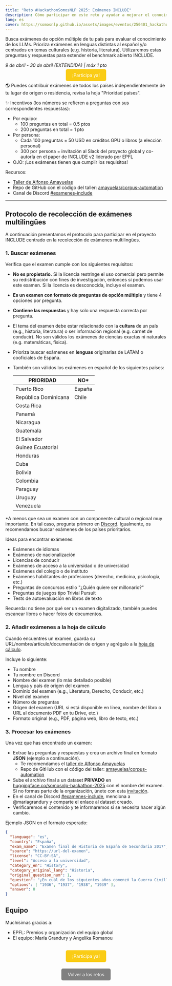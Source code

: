 ```yaml
---
title: "Reto #HackathonSomosNLP 2025: Exámenes INCLUDE"
description: Cómo participar en este reto y ayudar a mejorar el conocimiento cultural de los modelos de lenguaje
lang: es
cover: https://somosnlp.github.io/assets/images/eventos/250401_hackathon_sinfecha.jpg
---
```


Busca exámenes de opción múltiple de tu país para evaluar el conocimiento de los LLMs. Prioriza exámenes en lenguas distintas al español y/o centrados en temas culturales (e.g. historia, literatura). Utilizaremos estas preguntas y respuestas para extender el benchmark abierto INCLUDE.

*9 de abril - 30 de abril (EXTENDIDA) | máx 1 pto*

<center><a href="https://docs.google.com/spreadsheets/d/1QLPQ7gah9yzG3-1BPIw5Jp994Rz8L_yZT8obgWH8S2Y" target="_blank" style="background-color:#FACC15; color:white; padding:10px 20px; text-decoration:none; border-radius:5px;">¡Participa ya!</a></center>

🌎 Puedes contribuir exámenes de todos los países independientemente de tu lugar de origen o residencia, revisa la hoja "Prioridad países".

✨ Incentivos (los números se refieren a preguntas con sus correspondientes respuestas):
- Por equipo:
    - 100 preguntas en total = 0.5 ptos
    - 200 preguntas en total = 1 pto
- Por persona:
    - Cada 100 preguntas = 50 USD en créditos GPU o libros (a elección personal)
    - 300 por persona = invitación al Slack del proyecto global y co-autoría en el paper de INCLUDE v2 liderado por EPFL
- OJO: ¡Los exámenes tienen que cumplir los requisitos!

Recursos:
- [Taller de Alfonso Amayuelas](https://www.youtube.com/watch?v=Jk70bSw4tTo&list=PLTA-KAy8nxaDHyJyPlrDMCkwTsJZpMNK6&index=1)
- Repo de GitHub con el código del taller: [amayuelas/corpus-automation](https://github.com/amayuelas/corpus-automation)
- Canal de Discord [#examenes-include](https://discord.com/channels/938134488670675055/1326890438782750852)

---

## Protocolo de recolección de exámenes multilingües

A continuación presentamos el protocolo para participar en el proyecto INCLUDE centrado en la recolección de exámenes multilingües.

### 1. Buscar exámenes

Verifica que el examen cumple con los siguientes requisitos:
- **No es propietario.** Si la licencia restringe el uso comercial pero permite su redistribución con fines de investigación, entonces sí podemos usar este examen. Si la licencia es desconocida, incluye el examen.
- **Es un examen con formato de preguntas de opción múltiple** y tiene 4 opciones por pregunta.
- **Contiene las respuestas** y hay solo una respuesta correcta por pregunta.
- El tema del examen debe estar relacionado con la **cultura** de un país (e.g., historia, literatura) o ser información regional (e.g. carnet de conducir). No son válidos los exámenes de ciencias exactas ni naturales (e.g. matemáticas, física).
- Prioriza buscar exámenes en **lenguas** originarias de LATAM o cooficiales de España.
- También son válidos los exámenes en español de los siguientes países:

    | PRIORIDAD             |  NO*         |
    |-----------------------|--------------|
    | Puerto Rico           | España       |
    | República Dominicana  | Chile        |
    | Costa Rica            |              |
    | Panamá                |              |
    | Nicaragua             |              |
    | Guatemala             |              |
    | El Salvador           |              |
    | Guinea Ecuatorial     |              |
    | Honduras              |              |
    | Cuba               |              |
    | Bolivia               |              |
    | Colombia              |              |
    | Paraguay              |              |
    | Uruguay               |              |
    | Venezuela             |              |

*A menos que sea un examen con un componente cultural o regional muy importante. En tal caso, pregunta primero en [Discord](https://discord.com/channels/938134488670675055/1326890438782750852). Igualmente, os recomendamos buscar exámenes de los países prioritarios.

Ideas para encontrar exámenes:
- Exámenes de idiomas
- Exámenes de nacionalización
- Licencias de conducir
- Exámenes de acceso a la universidad o de universidad
- Exámenes del colegio o de instituto
- Exámenes habilitantes de profesiones (derecho, medicina, psicología, etc.)
- Preguntas de concursos estilo "¿Quién quiere ser millonario?"
- Preguntas de juegos tipo Trivial Pursuit
- Tests de autoevaluación en libros de texto

Recuerda: no tiene por qué ser un examen digitalizado, también puedes escanear libros o hacer fotos de documentos.

### 2. Añadir exámenes a la hoja de cálculo

Cuando encuentres un examen, guarda su URL/nombre/artículo/documentación de origen y agrégalo a la [hoja de cálculo](https://docs.google.com/spreadsheets/d/1QLPQ7gah9yzG3-1BPIw5Jp994Rz8L_yZT8obgWH8S2Y/edit?usp=sharing).

Incluye lo siguiente:
- Tu nombre
- Tu nombre en Discord
- Nombre del examen (lo más detallado posible)
- Lengua y país de origen del examen
- Dominio del examen (e.g., Literatura, Derecho, Conducir, etc.)
- Nivel del examen
- Número de preguntas
- Origen del examen (URL si está disponible en línea, nombre del libro o URL al documento PDF en tu Drive, etc.)
- Formato original (e.g., PDF, página web, libro de texto, etc.)

### 3. Procesar los exámenes

Una vez que has encontrado un examen:

- Extrae las preguntas y respuestas y crea un archivo final en formato **JSON** (ejemplo a continuación).
    - Te recomendamos el [taller de Alfonso Amayuelas](https://www.youtube.com/watch?v=Jk70bSw4tTo&list=PLTA-KAy8nxaDHyJyPlrDMCkwTsJZpMNK6&index=1)
    - Repo de GitHub con el código del taller: [amayuelas/corpus-automation](https://github.com/amayuelas/corpus-automation)
- Sube el archivo final a un dataset **PRIVADO** en [huggingface.co/somosnlp-hackathon-2025](https://huggingface.co/somosnlp-hackathon-2025) con el nombre del examen. Si no formas parte de la organización, únete con esta [invitación](https://huggingface.co/somosnlp-hackathon-2025).
- En el canal de Discord [#examenes-include](https://discord.com/channels/938134488670675055/1326890438782750852), menciona a @mariagrandury y comparte el enlace al dataset creado.
- Verificaremos el contenido y te informaremos si se necesita hacer algún cambio.

Ejemplo JSON en el formato esperado:

```json
{
  "language": "es",
  "country": "España",
  "exam_name": "Examen final de Historia de España de Secundaria 2017",
  "source": "https://url-del-examen",
  "license": "CC-BY-SA",
  "level": "Acceso a la universidad",
  "category_en": "History",
  "category_original_lang": "Historia",
  "original_question_num": 1,
  "question": "¿En cuál de los siguientes años comenzó la Guerra Civil?",
  "options": [ "1936", "1937", "1938", "1939" ],
  "answer": 0
}
```

## Equipo

Muchísimas gracias a:
- EPFL: Premios y organización del equipo global
- El equipo: María Grandury y Angelika Romanou

<center style="margin-top:40px;"><a href="https://docs.google.com/spreadsheets/d/1QLPQ7gah9yzG3-1BPIw5Jp994Rz8L_yZT8obgWH8S2Y" target="_blank" style="background-color:#FACC15; color:white; padding:10px 20px; text-decoration:none; border-radius:5px;">¡Participa ya!</a></center>

<center style="margin-top:40px;"><a href="https://somosnlp.org/hackathon/retos" target="_blank" style="background-color:gray; color:white; padding:10px 20px; text-decoration:none; border-radius:5px;">Volver a los retos</a></center>
